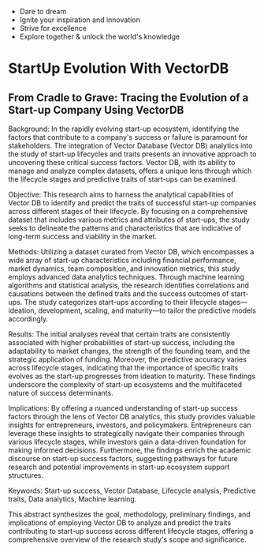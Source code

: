 
- Dare to dream
- Ignite your inspiration and innovation
- Strive for excellence
- Explore together & unlock the world's knowledge

# StartUp Evolution With VectorDB

## From Cradle to Grave: Tracing the Evolution of a Start-up Company Using VectorDB

Background: In the rapidly evolving start-up ecosystem, identifying the factors that contribute to a company's success or failure is paramount for stakeholders. The integration of Vector Database (Vector DB) analytics into the study of start-up lifecycles and traits presents an innovative approach to uncovering these critical success factors. Vector DB, with its ability to manage and analyze complex datasets, offers a unique lens through which the lifecycle stages and predictive traits of start-ups can be examined.

Objective: This research aims to harness the analytical capabilities of Vector DB to identify and predict the traits of successful start-up companies across different stages of their lifecycle. By focusing on a comprehensive dataset that includes various metrics and attributes of start-ups, the study seeks to delineate the patterns and characteristics that are indicative of long-term success and viability in the market.

Methods: Utilizing a dataset curated from Vector DB, which encompasses a wide array of start-up characteristics including financial performance, market dynamics, team composition, and innovation metrics, this study employs advanced data analytics techniques. Through machine learning algorithms and statistical analysis, the research identifies correlations and causations between the defined traits and the success outcomes of start-ups. The study categorizes start-ups according to their lifecycle stages—ideation, development, scaling, and maturity—to tailor the predictive models accordingly.

Results: The initial analyses reveal that certain traits are consistently associated with higher probabilities of start-up success, including the adaptability to market changes, the strength of the founding team, and the strategic application of funding. Moreover, the predictive accuracy varies across lifecycle stages, indicating that the importance of specific traits evolves as the start-up progresses from ideation to maturity. These findings underscore the complexity of start-up ecosystems and the multifaceted nature of success determinants.

Implications: By offering a nuanced understanding of start-up success factors through the lens of Vector DB analytics, this study provides valuable insights for entrepreneurs, investors, and policymakers. Entrepreneurs can leverage these insights to strategically navigate their companies through various lifecycle stages, while investors gain a data-driven foundation for making informed decisions. Furthermore, the findings enrich the academic discourse on start-up success factors, suggesting pathways for future research and potential improvements in start-up ecosystem support structures.

Keywords: Start-up success, Vector Database, Lifecycle analysis, Predictive traits, Data analytics, Machine learning.

This abstract synthesizes the goal, methodology, preliminary findings, and implications of employing Vector DB to analyze and predict the traits contributing to start-up success across different lifecycle stages, offering a comprehensive overview of the research study's scope and significance.
